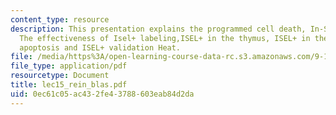 ```yaml
---
content_type: resource
description: This presentation explains the programmed cell death, In-Situ end labeling,
  The effectiveness of Isel+ labeling,ISEL+ in the thymus, ISEL+ in the Retina, UV-induced
  apoptosis and ISEL+ validation Heat.
file: /media/https%3A/open-learning-course-data-rc.s3.amazonaws.com/9-18-developmental-neurobiology-spring-2005/0ec61c05ac432fe43788603eab84d2da_lec15_rein_blas.pdf
file_type: application/pdf
resourcetype: Document
title: lec15_rein_blas.pdf
uid: 0ec61c05-ac43-2fe4-3788-603eab84d2da
---
```

